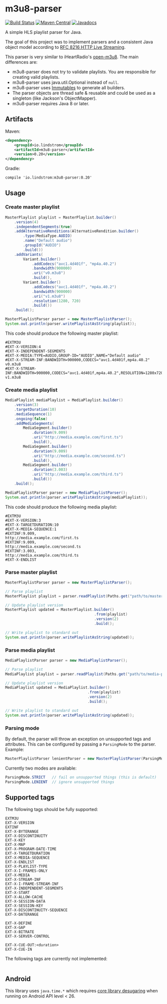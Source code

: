 # m3u8-parser
[![Build Status](https://travis-ci.org/carlanton/m3u8-parser.svg?branch=master)](https://travis-ci.org/carlanton/m3u8-parser) [![Maven Central](https://maven-badges.herokuapp.com/maven-central/io.lindstrom/m3u8-parser/badge.svg)](https://maven-badges.herokuapp.com/maven-central/io.lindstrom/m3u8-parser)
[![Javadocs](https://www.javadoc.io/badge/io.lindstrom/m3u8-parser.svg)](https://www.javadoc.io/doc/io.lindstrom/m3u8-parser)


A simple HLS playlist parser for Java.

The goal of this project was to implement parsers and a consistent Java object model
according to [RFC 8216 HTTP Live Streaming](https://tools.ietf.org/html/rfc8216).

This parser is very similar to iHeartRadio's [open-m3u8](https://github.com/iheartradio/open-m3u8). The main differences are:
 * m3u8-parser does not try to validate playlists. You are responsible for creating valid playlists.
 * m3u8-parser uses java.util.Optional instead of `null`.
 * m3u8-parser uses [Immutables](https://immutables.github.io/) to generate all builders.
 * The parser objects are thread safe & reusable and could be used as a singleton (like Jackson's ObjectMapper).
 * m3u8-parser requires Java 8 or later.

## Artifacts
Maven:
```xml
<dependency>
    <groupId>io.lindstrom</groupId>
    <artifactId>m3u8-parser</artifactId>
    <version>0.20</version>
</dependency>
```
Gradle:
```
compile 'io.lindstrom:m3u8-parser:0.20'
```

## Usage

### Create master playlist
```java
MasterPlaylist playlist = MasterPlaylist.builder()
    .version(4)
    .independentSegments(true)
    .addAlternativeRenditions(AlternativeRendition.builder()
        .type(MediaType.AUDIO)
        .name("Default audio")
        .groupId("AUDIO")
        .build())
    .addVariants(
        Variant.builder()
            .addCodecs("avc1.4d401f", "mp4a.40.2")
            .bandwidth(900000)
            .uri("v0.m3u8")
            .build(),
        Variant.builder()
            .addCodecs("avc1.4d401f", "mp4a.40.2")
            .bandwidth(900000)
            .uri("v1.m3u8")
            .resolution(1280, 720)
            .build())
    .build();

MasterPlaylistParser parser = new MasterPlaylistParser();
System.out.println(parser.writePlaylistAsString(playlist));
```

This code should produce the following master playlist:
```
#EXTM3U
#EXT-X-VERSION:4
#EXT-X-INDEPENDENT-SEGMENTS
#EXT-X-MEDIA:TYPE=AUDIO,GROUP-ID="AUDIO",NAME="Default audio"
#EXT-X-STREAM-INF:BANDWIDTH=900000,CODECS="avc1.4d401f,mp4a.40.2"
v0.m3u8
#EXT-X-STREAM-INF:BANDWIDTH=900000,CODECS="avc1.4d401f,mp4a.40.2",RESOLUTION=1280x720
v1.m3u8
```


### Create media playlist
```java
MediaPlaylist mediaPlaylist = MediaPlaylist.builder()
    .version(3)
    .targetDuration(10)
    .mediaSequence(1)
    .ongoing(false)
    .addMediaSegments(
        MediaSegment.builder()
            .duration(9.009)
            .uri("http://media.example.com/first.ts")
            .build(),
        MediaSegment.builder()
            .duration(9.009)
            .uri("http://media.example.com/second.ts")
            .build(),
        MediaSegment.builder()
            .duration(3.003)
            .uri("http://media.example.com/third.ts")
            .build())
    .build();

MediaPlaylistParser parser = new MediaPlaylistParser();
System.out.println(parser.writePlaylistAsString(mediaPlaylist));
```

This code should produce the following media playlist:
```
#EXTM3U
#EXT-X-VERSION:3
#EXT-X-TARGETDURATION:10
#EXT-X-MEDIA-SEQUENCE:1
#EXTINF:9.009,
http://media.example.com/first.ts
#EXTINF:9.009,
http://media.example.com/second.ts
#EXTINF:3.003,
http://media.example.com/third.ts
#EXT-X-ENDLIST
```

### Parse master playlist
```java
MasterPlaylistParser parser = new MasterPlaylistParser();

// Parse playlist
MasterPlaylist playlist = parser.readPlaylist(Paths.get("path/to/master.m3u8"));

// Update playlist version
MasterPlaylist updated = MasterPlaylist.builder()
                                        .from(playlist)
                                        .version(2)
                                        .build();

// Write playlist to standard out
System.out.println(parser.writePlaylistAsString(updated));
```

### Parse media playlist
```java
MediaPlaylistParser parser = new MediaPlaylistParser();

// Parse playlist
MediaPlaylist playlist = parser.readPlaylist(Paths.get("path/to/media-playlist.m3u8"));

// Update playlist version
MediaPlaylist updated = MediaPlaylist.builder()
                                     .from(playlist)
                                     .version(2)
                                     .build();

// Write playlist to standard out
System.out.println(parser.writePlaylistAsString(updated));
```

### Parsing mode

By default, the parser will throw an exception on unsupported tags and attributes. This can be configured by
passing a `ParsingMode` to the parser. Example:

```java
MasterPlaylistParser lenientParser = new MasterPlaylistParser(ParsingMode.LENIENT);
```

Currently two modes are available:
```java
ParsingMode.STRICT   // fail on unsupported things (this is default)
ParsingMode.LENIENT  // ignore unsupported things
```

## Supported tags
The following tags should be fully supported:
```
EXTM3U
EXT-X-VERSION
EXTINF
EXT-X-BYTERANGE
EXT-X-DISCONTINUITY
EXT-X-KEY
EXT-X-MAP
EXT-X-PROGRAM-DATE-TIME
EXT-X-TARGETDURATION
EXT-X-MEDIA-SEQUENCE
EXT-X-ENDLIST
EXT-X-PLAYLIST-TYPE
EXT-X-I-FRAMES-ONLY
EXT-X-MEDIA
EXT-X-STREAM-INF
EXT-X-I-FRAME-STREAM-INF
EXT-X-INDEPENDENT-SEGMENTS
EXT-X-START
EXT-X-ALLOW-CACHE
EXT-X-SESSION-DATA
EXT-X-SESSION-KEY
EXT-X-DISCONTINUITY-SEQUENCE
EXT-X-DATERANGE

EXT-X-DEFINE
EXT-X-GAP
EXT-X-BITRATE
EXT-X-SERVER-CONTROL

EXT-X-CUE-OUT:<duration>
EXT-X-CUE-IN
```

The following tags are currently not implemented:
```
```

## Android
This library uses `java.time.*` which requires [core library desugaring](https://developer.android.com/studio/write/java8-support#library-desugaring) when running on Android API level < 26.
